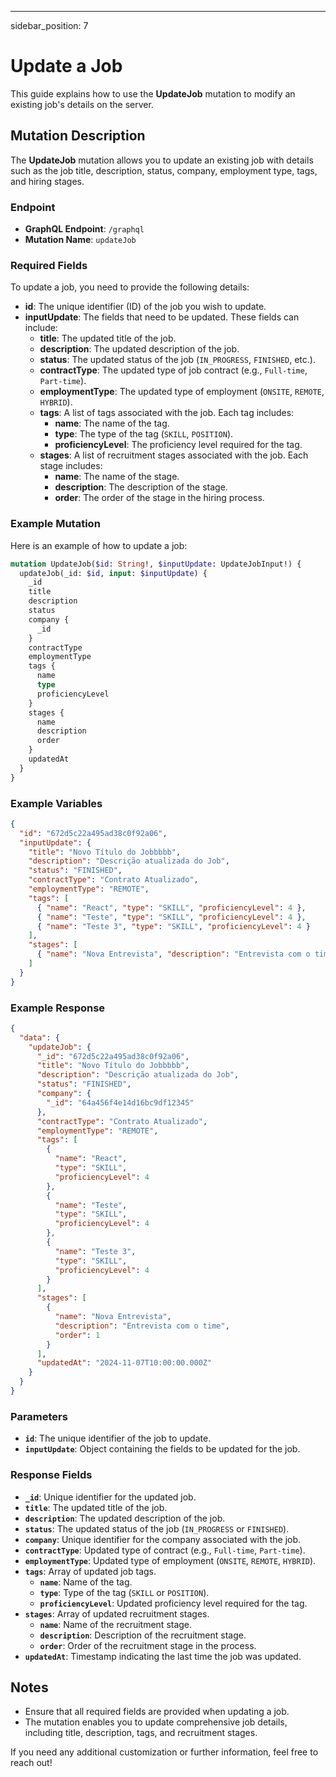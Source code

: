 --- 
sidebar_position: 7

# Update a Job

This guide explains how to use the **UpdateJob** mutation to modify an existing job's details on the server.

## Mutation Description

The **UpdateJob** mutation allows you to update an existing job with details such as the job title, description, status, company, employment type, tags, and hiring stages.

### Endpoint

- **GraphQL Endpoint**: `/graphql`
- **Mutation Name**: `updateJob`

### Required Fields

To update a job, you need to provide the following details:

- **id**: The unique identifier (ID) of the job you wish to update.
- **inputUpdate**: The fields that need to be updated. These fields can include:
  - **title**: The updated title of the job.
  - **description**: The updated description of the job.
  - **status**: The updated status of the job (`IN_PROGRESS`, `FINISHED`, etc.).
  - **contractType**: The updated type of job contract (e.g., `Full-time`, `Part-time`).
  - **employmentType**: The updated type of employment (`ONSITE`, `REMOTE`, `HYBRID`).
  - **tags**: A list of tags associated with the job. Each tag includes:
    - **name**: The name of the tag.
    - **type**: The type of the tag (`SKILL`, `POSITION`).
    - **proficiencyLevel**: The proficiency level required for the tag.
  - **stages**: A list of recruitment stages associated with the job. Each stage includes:
    - **name**: The name of the stage.
    - **description**: The description of the stage.
    - **order**: The order of the stage in the hiring process.

### Example Mutation

Here is an example of how to update a job:

```graphql
mutation UpdateJob($id: String!, $inputUpdate: UpdateJobInput!) {
  updateJob(_id: $id, input: $inputUpdate) {
    _id
    title
    description
    status
    company {
      _id
    }
    contractType
    employmentType
    tags {
      name
      type
      proficiencyLevel
    }
    stages {
      name
      description
      order
    }
    updatedAt
  }
}
```

### Example Variables

```json
{
  "id": "672d5c22a495ad38c0f92a06",
  "inputUpdate": {
    "title": "Novo Título do Jobbbbb",
    "description": "Descrição atualizada do Job",
    "status": "FINISHED",
    "contractType": "Contrato Atualizado",
    "employmentType": "REMOTE",
    "tags": [
      { "name": "React", "type": "SKILL", "proficiencyLevel": 4 },
      { "name": "Teste", "type": "SKILL", "proficiencyLevel": 4 },
      { "name": "Teste 3", "type": "SKILL", "proficiencyLevel": 4 }
    ],
    "stages": [
      { "name": "Nova Entrevista", "description": "Entrevista com o time", "order": 1 }
    ]
  }
}
```

### Example Response

```json
{
  "data": {
    "updateJob": {
      "_id": "672d5c22a495ad38c0f92a06",
      "title": "Novo Título do Jobbbbb",
      "description": "Descrição atualizada do Job",
      "status": "FINISHED",
      "company": {
        "_id": "64a456f4e14d16bc9df12345"
      },
      "contractType": "Contrato Atualizado",
      "employmentType": "REMOTE",
      "tags": [
        {
          "name": "React",
          "type": "SKILL",
          "proficiencyLevel": 4
        },
        {
          "name": "Teste",
          "type": "SKILL",
          "proficiencyLevel": 4
        },
        {
          "name": "Teste 3",
          "type": "SKILL",
          "proficiencyLevel": 4
        }
      ],
      "stages": [
        {
          "name": "Nova Entrevista",
          "description": "Entrevista com o time",
          "order": 1
        }
      ],
      "updatedAt": "2024-11-07T10:00:00.000Z"
    }
  }
}
```

### Parameters

- **`id`**: The unique identifier of the job to update.
- **`inputUpdate`**: Object containing the fields to be updated for the job.

### Response Fields

- **`_id`**: Unique identifier for the updated job.
- **`title`**: The updated title of the job.
- **`description`**: The updated description of the job.
- **`status`**: The updated status of the job (`IN_PROGRESS` or `FINISHED`).
- **`company`**: Unique identifier for the company associated with the job.
- **`contractType`**: Updated type of contract (e.g., `Full-time`, `Part-time`).
- **`employmentType`**: Updated type of employment (`ONSITE`, `REMOTE`, `HYBRID`).
- **`tags`**: Array of updated job tags.
  - **`name`**: Name of the tag.
  - **`type`**: Type of the tag (`SKILL` or `POSITION`).
  - **`proficiencyLevel`**: Updated proficiency level required for the tag.
- **`stages`**: Array of updated recruitment stages.
  - **`name`**: Name of the recruitment stage.
  - **`description`**: Description of the recruitment stage.
  - **`order`**: Order of the recruitment stage in the process.
- **`updatedAt`**: Timestamp indicating the last time the job was updated.

## Notes

- Ensure that all required fields are provided when updating a job.
- The mutation enables you to update comprehensive job details, including title, description, tags, and recruitment stages.

If you need any additional customization or further information, feel free to reach out!